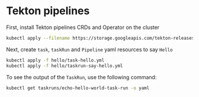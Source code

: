# Tekton pipelines

First, install Tekton pipelines CRDs and Operator on the cluster

```bash
kubectl apply --filename https://storage.googleapis.com/tekton-releases/latest/release.yaml
```

Next, create `task`, `taskRun` and `Pipeline` yaml resources to say `Hello`

```bash
kubectl apply -f hello/task-hello.yml
kubectl apply -f hello/taskrun-say-hello.yml
```

To see the output of the `TaskRun`, use the following command:
```bash
kubectl get taskruns/echo-hello-world-task-run -o yaml
```
